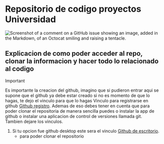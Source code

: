 # Repositorio de codigo proyectos Universidad

![Screenshot of a comment on a GitHub issue showing an image, added in the Markdown, of an Octocat smiling and raising a tentacle.](https://myoctocat.com/assets/images/base-octocat.svg)


## Explicacion de como poder acceder al repo, clonar la informacion y hacer todo lo relacionado al codigo
> [!IMPORTANT]
   >Es importante la creacion del github, imagino que si pudieron entrar aqui se supone que el github ya debe estar creado si no es momento de que lo hagas, te dejo el vinculo para que lo hagas
   >Vinculo para registrarse en github [Github registro](https://github.com/signup?ref_cta=Sign+up&ref_loc=header+logged+out&ref_page=%2F&source=header-home).
> Ademas de eso debes tener en cuenta que para poder clonar el repositoria de manera sencilla puedes o instalar la app de github o instalar una aplicacion de control de versiones llamada git. Tambien dejare los vinculos.

1. Si tu opcion fue github desktop este sera el vinculo [Github de escritorio](https://desktop.github.com/).
   - para poder clonar el repositorio
